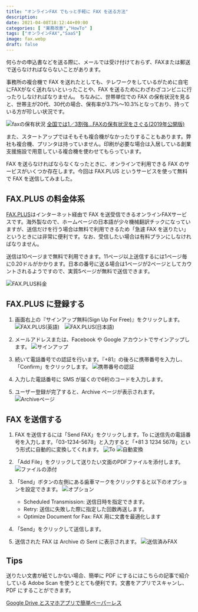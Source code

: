 ```yaml
---
title: "オンラインFAX でもっと手軽に FAX を送る方法"
description: 
date: 2021-04-08T18:12:44+09:00
categories: [ "業務改善","HowTo" ]
tags: ["オンラインFAX","SaaS"]
image: fax.webp
draft: false
---
```

何らかの申込書などを送る際に、メールでは受け付けておらず、FAXまたは郵送で送らなければならないことがあります。

事務所の複合機で FAX を送れたとしても、テレワークをしているがために自宅にFAXがなく送れないといったことや、FAX を送るためにわざわざコンビニに行ったりしなければなりません。
ちなみに、世帯単位での FAX の保有状況を見ると、世帯主が20代、30代の場合、保有率が3.7%〜10.3%となっており、持っている方が珍しい状況です。

![faxの保有状況](faxの保有状況.webp)
[全国では1／3割強…FAXの保有状況をさぐる(2019年公開版)](https://news.yahoo.co.jp/byline/fuwaraizo/20190805-00136966/)

また、スタートアップではそもそも複合機がなかったりすることもあります。弊社も複合機、プリンタは持っていません。印刷が必要な場合は入居している創業支援施設で用意している複合機を使わせてもらっています。

FAX を送らなければならなくなったときに、オンラインで利用できる FAX のサービスがいくつか存在します。今回は FAX.PLUS というサービスを使って無料で FAX を送信してみました。

## FAX.PLUS の料金体系
[FAX.PLUS](https://www.fax.plus/)はインターネット経由で FAX を送受信できるオンラインFAXサービスです。海外製なので、ホームページの日本語が少々機械翻訳チックになっていますが、送信だけを行う場合は無料で利用できるため「急遽 FAX を送りたい」というときには非常に便利です。なお、受信したい場合は有料プランにしなければなりません。

送信は10ページまで無料で利用できます。11ページ以上送信するには1ページ毎に0.20ドルがかかります。日本の番号に送る場合は1ページが2ページとしてカウントされるようですので、実質5ページが無料で送信できます。

![FAX.PLUS料金](fax-plus-pricing.webp)

## FAX.PLUS に登録する
1. 画面右上の『サインアップ無料(Sign Up For Free)』をクリックします。
   ![FAX.PLUS(英語)](faxplus-en.webp)　![FAX.PLUS(日本語)](faxplus-jp.webp)

2. メールアドレスまたは、Facebook や Google アカウントでサインアップします。
   ![サインアップ](login.webp)
   
3. 続いて電話番号での認証を行います。『+81』の後ろに携帯番号を入力し、「Confirm」をクリックします。
   ![携帯番号の認証](SMS.webp)
   
4. 入力した電話番号に SMS が届くので6桁のコードを入力します。
5. ユーザー登録が完了すると、Archive ページが表示されます。
   ![Archiveページ](archiveページ.webp)
   
## FAX を送信する
1. FAX を送信するには「Send FAX」をクリックします。To に送信先の電話番号を入力します。「03-1234-5678」と入力すると「+81 3 1234 5678」という形式に自動的に変換してくれます。
   ![To](send-fax1.webp) ![自動変換](send-fax2.webp)
2. 「Add File」をクリックして送りたい文面のPDFファイルを添付します。
   ![ファイルの添付](send-fax3.webp)

3. 「Send」ボタンの左側にある歯車マークをクリックすると以下のオプションを設定できます。
   ![オプション](send-fax4.webp)
   
   - Scheduled Transmission: 送信日時を指定できます。
   - Retry: 送信に失敗した際に指定した回数再送します。
   - Optimize Document for Fax: FAX 用に文書を最適化します

4. 「Send」をクリックして送信します。
5. 送信された FAX は Archive の Sent に表示されます。
   ![送信済みFAX](send-fax5.webp)
   
## Tips
送りたい文書が紙でしかない場合、簡単に PDF にするにはこちらの記事で紹介している Adobe Scan を使うととても便利です。文書をアプリでスキャンし、PDF にすることができます。

<a href="https://www.linkup.works/2020/11/30/easy-way-to-paperless/" target="_blank" rel="noreferrer noopener">Google Drive とスマホアプリで簡単ペーパーレス</a>
